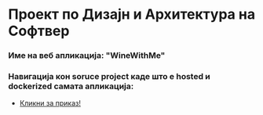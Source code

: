 # Проект по Дизајн и Архитектура на Софтвер

### Име на веб апликација: "WineWithMe"


### Навигација кон soruce project каде што е hosted и dockerized самата апликација:
- [Кликни за приказ!](https://github.com/swiftmg0d/WineWithMe/tree/deploy-hosting)
